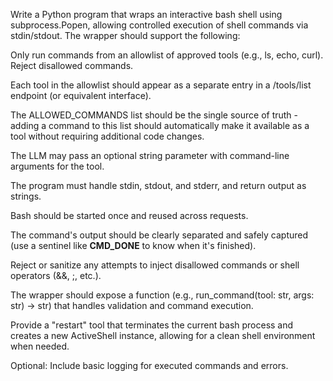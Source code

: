 Write a Python program that wraps an interactive bash shell using subprocess.Popen, allowing controlled execution of shell commands via stdin/stdout. The wrapper should support the following:

Only run commands from an allowlist of approved tools (e.g., ls, echo, curl). Reject disallowed commands.

Each tool in the allowlist should appear as a separate entry in a /tools/list endpoint (or equivalent interface).

The ALLOWED_COMMANDS list should be the single source of truth - adding a command to this list should automatically make it available as a tool without requiring additional code changes.

The LLM may pass an optional string parameter with command-line arguments for the tool.

The program must handle stdin, stdout, and stderr, and return output as strings.

Bash should be started once and reused across requests.

The command's output should be clearly separated and safely captured (use a sentinel like __CMD_DONE__ to know when it's finished).

Reject or sanitize any attempts to inject disallowed commands or shell operators (&&, ;, etc.).

The wrapper should expose a function (e.g., run_command(tool: str, args: str) -> str) that handles validation and command execution.

Provide a "restart" tool that terminates the current bash process and creates a new ActiveShell instance, allowing for a clean shell environment when needed.

Optional: Include basic logging for executed commands and errors.